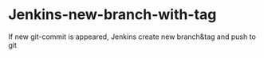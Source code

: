 # Jenkins-new-branch-with-tag
If new git-commit is appeared, Jenkins create new branch&amp;tag and push to git
